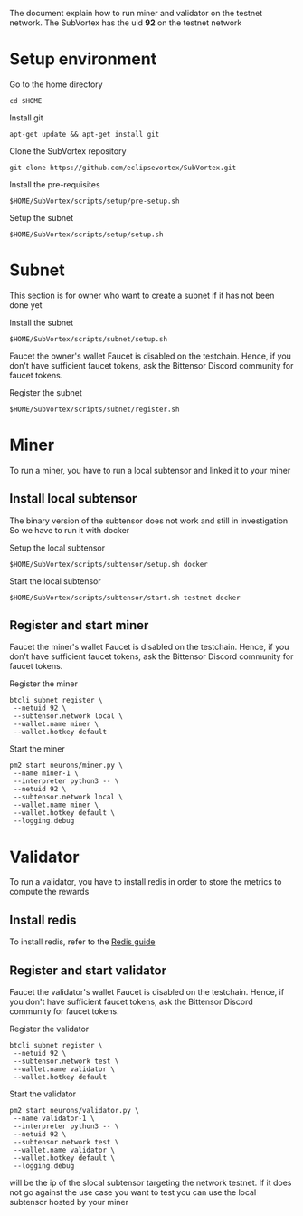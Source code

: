 The document explain how to run miner and validator on the testnet network.
The SubVortex has the uid **92** on the testnet network

# Setup environment

Go to the home directory

```
cd $HOME
```

Install git

```
apt-get update && apt-get install git
```

Clone the SubVortex repository

```
git clone https://github.com/eclipsevortex/SubVortex.git
```

Install the pre-requisites

```
$HOME/SubVortex/scripts/setup/pre-setup.sh
```

Setup the subnet

```
$HOME/SubVortex/scripts/setup/setup.sh
```

# Subnet

This section is for owner who want to create a subnet if it has not been done yet

Install the subnet

```
$HOME/SubVortex/scripts/subnet/setup.sh
```

Faucet the owner's wallet
Faucet is disabled on the testchain. Hence, if you don't have sufficient faucet tokens, ask the Bittensor Discord community for faucet tokens.

Register the subnet

```
$HOME/SubVortex/scripts/subnet/register.sh
```

# Miner

To run a miner, you have to run a local subtensor and linked it to your miner

## Install local subtensor

The binary version of the subtensor does not work and still in investigation
So we have to run it with docker

Setup the local subtensor

```
$HOME/SubVortex/scripts/subtensor/setup.sh docker
```

Start the local subtensor

```
$HOME/SubVortex/scripts/subtensor/start.sh testnet docker
```

## Register and start miner

Faucet the miner's wallet
Faucet is disabled on the testchain. Hence, if you don't have sufficient faucet tokens, ask the Bittensor Discord community for faucet tokens.

Register the miner

```
btcli subnet register \
 --netuid 92 \
 --subtensor.network local \
 --wallet.name miner \
 --wallet.hotkey default
```

Start the miner

```
pm2 start neurons/miner.py \
 --name miner-1 \
 --interpreter python3 -- \
 --netuid 92 \
 --subtensor.network local \
 --wallet.name miner \
 --wallet.hotkey default \
 --logging.debug
```

# Validator

To run a validator, you have to install redis in order to store the metrics to compute the rewards

## Install redis

To install redis, refer to the [Redis guide](../redis/README.md)

## Register and start validator

Faucet the validator's wallet
Faucet is disabled on the testchain. Hence, if you don't have sufficient faucet tokens, ask the Bittensor Discord community for faucet tokens.

Register the validator

```
btcli subnet register \
 --netuid 92 \
 --subtensor.network test \
 --wallet.name validator \
 --wallet.hotkey default
```

Start the validator

```
pm2 start neurons/validator.py \
 --name validator-1 \
 --interpreter python3 -- \
 --netuid 92 \
 --subtensor.network test \
 --wallet.name validator \
 --wallet.hotkey default \
 --logging.debug
```

<IP> will be the ip of the slocal subtensor targeting the network testnet. If it does not go against the use case you want to test you can use the local subtensor hosted by your miner
